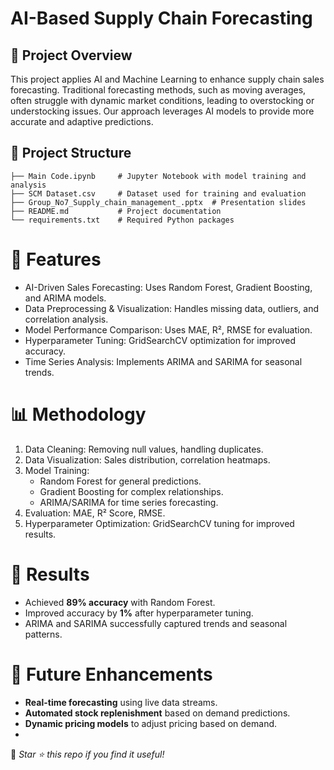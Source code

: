 # AI-Based Supply Chain Forecasting

## 📌 Project Overview
This project applies AI and Machine Learning to enhance supply chain sales forecasting. Traditional forecasting methods, such as moving averages, often struggle with dynamic market conditions, leading to overstocking or understocking issues. Our approach leverages AI models to provide more accurate and adaptive predictions.

## 📂 Project Structure
```
├── Main Code.ipynb     # Jupyter Notebook with model training and analysis
├── SCM Dataset.csv     # Dataset used for training and evaluation
├── Group_No7_Supply_chain_management_.pptx  # Presentation slides
├── README.md           # Project documentation
└── requirements.txt    # Required Python packages
```

# 🚀 Features
- AI-Driven Sales Forecasting: Uses Random Forest, Gradient Boosting, and ARIMA models.
- Data Preprocessing & Visualization: Handles missing data, outliers, and correlation analysis.
- Model Performance Comparison: Uses MAE, R², RMSE for evaluation.
- Hyperparameter Tuning: GridSearchCV optimization for improved accuracy.
- Time Series Analysis: Implements ARIMA and SARIMA for seasonal trends.

# 📊 Methodology
1. Data Cleaning: Removing null values, handling duplicates.
2. Data Visualization: Sales distribution, correlation heatmaps.
3. Model Training:
   - Random Forest for general predictions.
   - Gradient Boosting for complex relationships.
   - ARIMA/SARIMA for time series forecasting.
4. Evaluation: MAE, R² Score, RMSE.
5. Hyperparameter Optimization: GridSearchCV tuning for improved results.

# 📌 Results
- Achieved **89% accuracy** with Random Forest.
- Improved accuracy by **1%** after hyperparameter tuning.
- ARIMA and SARIMA successfully captured trends and seasonal patterns.

# 📢 Future Enhancements
- **Real-time forecasting** using live data streams.
- **Automated stock replenishment** based on demand predictions.
- **Dynamic pricing models** to adjust pricing based on demand.
- 
📌 *Star ⭐ this repo if you find it useful!*
